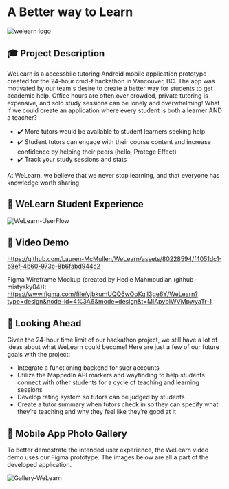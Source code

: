 # A Better way to Learn

![welearn logo](https://github.com/Lauren-McMullen/WeLearn/assets/136777664/b1a1de2d-7787-4615-a622-99109b230c32)


## 🎓 Project Description

WeLearn is a accessbile tutoring Android mobile application prototype created for the 24-hour cmd-f hackathon in Vancouver, BC. The app was motivated by our team's desire to create a better way for students to get academic help. Office hours are often over crowded, private tutoring is expensive, and solo study sessions can be lonely and overwhelming! What if we could create an application where every student is both a learner AND a teacher?

- ✔️ More tutors would be available to student learners seeking help
- ✔️ Student tutors can engage with their course content and increase confidence by helping their peers (hello, Protege Effect)
- ✔️ Track your study sessions and stats

At WeLearn, we believe that we never stop learning, and that everyone has knowledge worth sharing. 

## 📔 WeLearn Student Experience

![WeLearn-UserFlow](https://github.com/Lauren-McMullen/WeLearn/assets/80228594/5018b76f-1044-40fa-a7d3-5631c01b4422)

## 📼 Video Demo 

https://github.com/Lauren-McMullen/WeLearn/assets/80228594/f4051dc1-b8ef-4b60-973c-8b6fabd944c2

Figma Wireframe Mockup (created by Hedie Mahmoudian (github - mistysky04)):
https://www.figma.com/file/yjbkumUQQ6wOoKqlI3ge6Y/WeLearn?type=design&node-id=4%3A6&mode=design&t=MiApybIWVMpwyaTr-1

## 🔎 Looking Ahead

Given the 24-hour time limit of our hackathon project, we still have a lot of ideas about what WeLearn could become! Here are just a few of our future goals with the project:

- Integrate a functioning backend for suer accounts
-  Utilize the MappedIn API markers and wayfinding to help students connect with other students for a cycle of teaching and learning sessions
- Develop rating system so tutors can be judged by students
- Create a tutor summary when tutors check in so they can specify what they’re teaching and why they feel like they’re good at it


## 📱 Mobile App Photo Gallery

To better demostrate the intended user experience, the WeLearn video demo uses our Figma prototype. The images below are all a part of the developed application. 

![Gallery-WeLearn](https://github.com/Lauren-McMullen/WeLearn/assets/80228594/93b296f6-840e-47dd-abac-29bfb48c7ce2)




